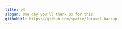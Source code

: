 ```yaml
---
title: v4
slogan: One day you'll thank us for this
githubUrl: https://github.com/spatie/laravel-backup
---
```

